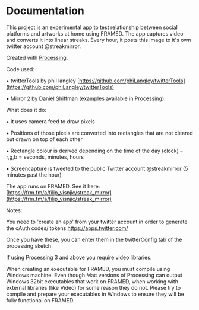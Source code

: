 Documentation
==========

This project is an experimental app to test relationship between social platforms and artworks at home using FRAMED. The app captures video and converts it into linear streaks. Every hour, it posts this image to it's own twitter account @streakmirror.

Created with [Processing](http://processing.org).

Code used:

• twitterTools by phil langley [https://github.com/phiLangley/twitterTools](https://github.com/phiLangley/twitterTools)

• Mirror 2 by Daniel Shiffman (examples available in Processing)

What does it do:

• It uses camera feed to draw pixels

• Positions of those pixels are converted into rectangles that are not cleared but drawn on top of each other

• Rectangle colour is derived depending on the time of the day (clock) – r,g,b = seconds, minutes, hours

• Screencapture is tweeted to the public Twitter account @streakmirror (5 minutes past the hour)

The app runs on FRAMED.
See it here: [https://frm.fm/a/filip_visnjic/streak_mirror](https://frm.fm/a/filip_visnjic/streak_mirror)


Notes:

You need to 'create an app' from your twitter account in order to generate the oAuth codes/ tokens https://apps.twitter.com/

Once you have these, you can enter them in the twitterConfig tab of the processing sketch

If using Processing 3 and above you require video libraries.

When creating an executable for FRAMED, you must compile using Windows machine. Even though Mac versions of Processing can output Windows 32bit executables that work on FRAMED, when working with external libraries (like Video) for some reason they do not. Please try to compile and prepare your executables in Windows to ensure they will be fully functional on FRAMED.
